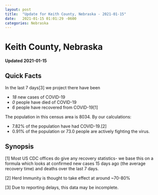 ```yaml
---
layout: post
title:  "Update for Keith County, Nebraska - 2021-01-15"
date:   2021-01-15 01:01:29 -0600
categories: Nebraska
---
```


# Keith County, Nebraska
#### Updated 2021-01-15

## Quick Facts

In the last 7 days[3] we project there have been
- *18* new cases of COVID-19
- *0* people have died of COVID-19
- *6* people have recovered from COVID-19[1]

The population in this census area is 8034. By our calculations:
- 7.82% of the population have had COVID-19.[2]
- 0.91% of the population or 73.0 people are actively fighting the virus.

## Synopsis




[1] Most US CDC offices do give any recovery statistics- we base this on a formula which looks at confirmed new cases
15 days ago (the average recovery time) and deaths over the last 7 days.

[2] Herd Immunity is thought to take effect at around ~70-80%

[3] Due to reporting delays, this data may be incomplete.
 
    